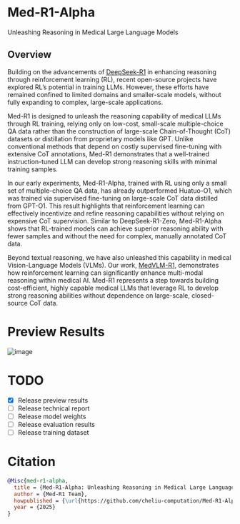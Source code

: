 # Med-R1-Alpha
Unleashing Reasoning in Medical Large Language Models

## Overview  

Building on the advancements of [DeepSeek-R1](https://huggingface.co/deepseek-ai/DeepSeek-R1) in enhancing reasoning through reinforcement learning (RL), recent open-source projects have explored RL’s potential in training LLMs. However, these efforts have remained confined to limited domains and smaller-scale models, without fully expanding to complex, large-scale applications.  

Med-R1 is designed to unleash the reasoning capability of medical LLMs through RL training, relying only on low-cost, small-scale multiple-choice QA data rather than the construction of large-scale Chain-of-Thought (CoT) datasets or distillation from proprietary models like GPT. Unlike conventional methods that depend on costly supervised fine-tuning with extensive CoT annotations, Med-R1 demonstrates that a well-trained instruction-tuned LLM can develop strong reasoning skills with minimal training samples.  

In our early experiments, Med-R1-Alpha, trained with RL using only a small set of multiple-choice QA data, has already outperformed Huatuo-O1, which was trained via supervised fine-tuning on large-scale CoT data distilled from GPT-O1. This result highlights that reinforcement learning can effectively incentivize and refine reasoning capabilities without relying on expensive CoT supervision. Similar to DeepSeek-R1-Zero, Med-R1-Alpha shows that RL-trained models can achieve superior reasoning ability with fewer samples and without the need for complex, manually annotated CoT data.  

Beyond textual reasoning, we have also unleashed this capability in medical Vision-Language Models (VLMs). Our work, [MedVLM-R1](https://arxiv.org/abs/2502.19634), demonstrates how reinforcement learning can significantly enhance multi-modal reasoning within medical AI. Med-R1 represents a step towards building cost-efficient, highly capable medical LLMs that leverage RL to develop strong reasoning abilities without dependence on large-scale, closed-source CoT data.  

# Preview Results

![image](https://github.com/user-attachments/assets/70af2b9f-3285-4e00-be62-dc8c4958809b)


# TODO

- [x] Release preview results
- [ ] Release technical report
- [ ] Release model weights
- [ ] Release evaluation results
- [ ] Release training dataset

# Citation

```bibtex
@Misc{med-r1-alpha,
  title = {Med-R1-Alpha: Unleashing Reasoning in Medical Large Language Models},
  author = {Med-R1 Team},
  howpublished = {\url{https://github.com/cheliu-computation/Med-R1-Alph}},
  year = {2025}
}
```

